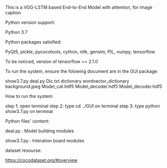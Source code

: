 This is a VGG-LSTM based End-to-End Model with attention, for image caption

Python version support: 

Python 3.7


Python packages satisfied:

PyQt5, pickle, pycocotools, cython, nltk, gensim, PIL, numpy, tensorflow


To be noticed, version of tensorflow == 2.1.0


To run the system, ensure the folowing document are in the GUI package:

show3.7.py 
deal.py
Dic.txt
dictionary 
wordvector_dictionary 
background.jpeg 
Model_cat.hdf5 
Model_decoder.hdf5 
Model_decoder.hdf5 


How to run the system:

step 1: open terminal
step 2: type cd ../GUI on terminal
step 3: type python show3.7.py on terminal


Python files' content:

deal.py : Model building modules

show3.7.py :  Interation board modules

dataset resourse:

https://cocodataset.org/#overview
